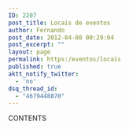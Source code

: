 ```yaml
---
ID: 2207
post_title: Locais de eventos
author: Fernando
post_date: 2012-04-08 00:29:04
post_excerpt: ""
layout: page
permalink: https:/eventos/locais
published: true
aktt_notify_twitter:
  - 'no'
dsq_thread_id:
  - "4679448870"
---
```

CONTENTS